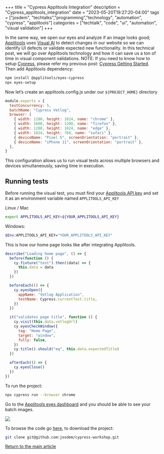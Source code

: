 +++
title =  "Cypress Applitools Integration"
description = "Cypress_applitools_integration"
date = "2023-05-20T19:27:20-04:00"
tags = ["josdem", "techtalks","programming","technology", "automation", "cypress", "applitools"]
categories = ["techtalk", "code", "ui", "automation", "visual validation"]
+++


In the same way, we open our eyes and analyze if an image looks good; [Applitools](https://applitools.com/) uses [Visual AI](https://www.syte.ai/blog/visual-ai/what-is-visual-ai/) to detect changes in our website so we can identify UI defects or validate expected new functionality. In this technical post, we will go over Applitools technology and how it can save us a ton of time in visual component validations. NOTE: If you need to know how to setup [Cypress](https://www.cypress.io/), please refer my previous post: [Cypress Getting Started](/techtalk/ux/cypress_getting_started/). Then add Applitools dependency:

```bash
npm install @applitools/eyes-cypress
npx eyes-setup
```

Now let’s create an applitools.config.js under our `${PROJECT_HOME}` directory

```javascript
module.exports = {
  testConcurrency: 5,
  batchName: "Cypress Vetlog",
  browser: [
    { width: 1280, height: 1024, name: "chrome" },
    { width: 1600, height: 1200, name: "firefox" },
    { width: 1280, height: 1024, name: "edge" },
    { width: 1024, height: 768, name: "safari" },
    { deviceName: "Pixel 5", screenOrientation: "portrait" },
    { deviceName: "iPhone 11", screenOrientation: "portrait" },
  ],
}
```

This configuration allows us to run visual tests across multiple browsers and devices simultaneously, saving time in execution.

## Running tests

Before running the visual test, you must find your [Applitools API key](https://applitools.com/tutorials/guides/getting-started/registering-an-account#retrieving-your-api-key) and set it as an environment variable named `APPLITOOLS_API_KEY`

Linux / Mac
```bash
export APPLITOOLS_API_KEY=${YOUR_APPLITOOLS_API_KEY}
```

Windows:
```bash
$Env:APPLITOOLS_API_KEY="YOUR_APPLITOOLS_API_KEY"
```

This is how our home page looks like after integrating Applitools.

```javascript
describe("Loading home page", () => {
  before(function () {
    cy.fixture("test").then((data) => {
      this.data = data
    })
  })

  beforeEach(() => {
    cy.eyesOpen({
      appName: "Vetlog Application",
      testName: Cypress.currentTest.title,
    })
  })

  it("validates page title", function () {
    cy.visit(this.data.vetlogUrl)
    cy.eyesCheckWindow({
      tag: "Home Page",
      target: "window",
      fully: false,
    })
    cy.title().should("eq", this.data.expectedTitle)
  })

  afterEach(() => {
    cy.eyesClose()
  })
})
````
To run the project:
```bash
npx cypress run --browser chrome
```
Go to the [Applitools eyes dashboard](https://eyes.applitools.com/app/test-results/) and you should be able to see your batch images.

<img src="/img/techtalks/ux/vetlog_applitools.png">

To browse the code go [here](https://github.com/josdem/cypress-workshop), to download the project:

```bash
git clone git@github.com:josdem/cypress-workshop.git
```

[Return to the main article](/techtalk/ux)